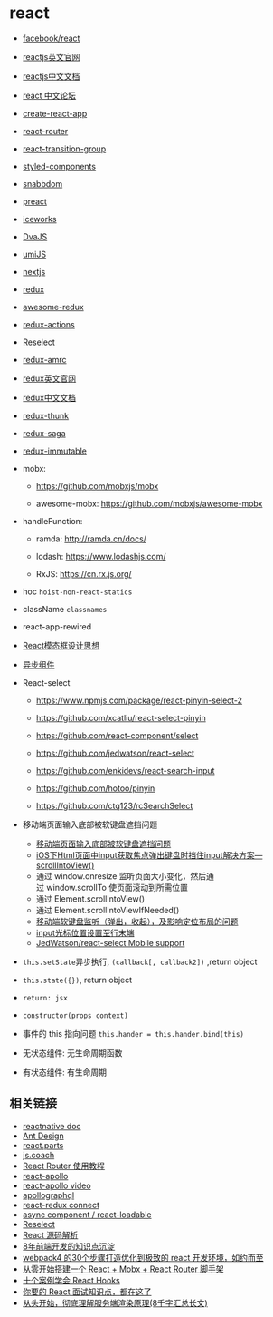 # react

- [facebook/react](https://github.com/facebook/react)
- [reactjs英文官网](https://reactjs.org/)
- [reactjs中文文档](https://react.docschina.org/)
- [react 中文论坛](http://react-china.org/)
- [create-react-app](https://github.com/facebook/create-react-app)
- [react-router](https://github.com/ReactTraining/react-router)

- [react-transition-group](https://github.com/reactjs/react-transition-group)
- [styled-components](https://github.com/styled-components/styled-components)

- [snabbdom](https://github.com/snabbdom/snabbdom)
- [preact](https://github.com/developit/preact/)
- [iceworks](https://alibaba.github.io/ice/iceworks)

- [DvaJS](https://dvajs.com/)
- [umiJS](https://umijs.org/zh/)
- [nextjs](https://nextjs.org/)
- [redux](https://github.com/reduxjs/redux)
- [awesome-redux](https://github.com/xgrommx/awesome-redux)
- [redux-actions](https://github.com/redux-utilities/redux-actions)
- [Reselect](https://github.com/reduxjs/reselect)
- [redux-amrc](https://github.com/lewis617/redux-amrc)
- [redux英文官网](https://redux.js.org/)
- [redux中文文档](https://cn.redux.js.org/)
- [redux-thunk](https://github.com/reduxjs/redux-thunk)
- [redux-saga](https://github.com/redux-saga/redux-saga)
- [redux-immutable](https://github.com/facebook/immutable-js)

- mobx:

  - https://github.com/mobxjs/mobx

  - awesome-mobx: https://github.com/mobxjs/awesome-mobx

- handleFunction:


  - ramda: http://ramda.cn/docs/

  - lodash: https://www.lodashjs.com/

  - RxJS: https://cn.rx.js.org/


- hoc `hoist-non-react-statics`
- className `classnames`
- react-app-rewired

- [React模态框设计思想](https://www.vq0599.com/article/2017/1111.html)
- [异步组件](https://segmentfault.com/a/1190000009820646)

- React-select

  - https://www.npmjs.com/package/react-pinyin-select-2

  - https://github.com/xcatliu/react-select-pinyin

  - https://github.com/react-component/select

  - https://github.com/jedwatson/react-select

  - https://github.com/enkidevs/react-search-input

  - https://github.com/hotoo/pinyin

  - https://github.com/ctq123/rcSearchSelect

- 移动端页面输入底部被软键盘遮挡问题

  - [移动端页面输入底部被软键盘遮挡问题](https://www.cnblogs.com/dongcanliang/p/7383508.html)
  - [iOS下Html页面中input获取焦点弹出键盘时挡住input解决方案—scrollIntoView()](https://www.cnblogs.com/wx1993/p/6059668.html)
  - 通过 window.onresize 监听页面大小变化，然后通过 window.scrollTo 使页面滚动到所需位置
  - 通过 Element.scrollIntoView()
  - 通过 Element.scrollIntoViewIfNeeded()
  - [移动端软键盘监听（弹出，收起），及影响定位布局的问题](https://www.cnblogs.com/wangyihong/p/7514304.html)
  - [input光标位置设置至行末端](https://blog.csdn.net/shuanger112/article/details/81704208)
  - [JedWatson/react-select Mobile support](https://github.com/JedWatson/react-select/issues/2692)

- `this.setState`异步执行, `(callback[, callback2])` ,return object
- `this.state({})`, return object
- `return: jsx`
- `constructor(props context)`
- 事件的 this 指向问题 `this.hander = this.hander.bind(this)`
- 无状态组件: 无生命周期函数
- 有状态组件: 有生命周期

## 相关链接

- [reactnative doc](http://reactnative.cn/docs/0.40/getting-started.html#content)
- [Ant Design](https://ant.design/index-cn)
- [react.parts](https://react.parts/native)
- [js.coach](https://js.coach/)
- [React Router 使用教程](http://www.ruanyifeng.com/blog/2016/05/react_router.html)
- [react-apollo](https://apollographqlcn.github.io/react-docs-cn/index.html)
- [react-apollo video](https://www.howtographql.com/basics/0-introduction/)
- [apollographql](https://www.apollographql.com/docs/react/essentials/get-started.html)
- [react-redux connect](https://www.cnblogs.com/isLiu/p/8119861.html)
- [async component / react-loadable](https://github.com/jamiebuilds/react-loadable)
- [Reselect](https://github.com/reduxjs/reselect)
- [React 源码解析](https://react.jokcy.me/)
- [8年前端开发的知识点沉淀](https://juejin.im/post/5d0878aaf265da1b83338f74)
- [webpack4 的30个步骤打造优化到极致的 react 开发环境，如约而至](https://juejin.im/post/5cfe4b13f265da1bb13f26a8#heading-12)
- [从零开始搭建一个 React + Mobx + React Router 脚手架](https://juejin.im/post/5caee4266fb9a0688144ec68)
- [十个案例学会 React Hooks](https://juejin.im/post/5ce53c636fb9a07eba2c1439)
- [你要的 React 面试知识点，都在这了](https://juejin.im/post/5cf0733de51d4510803ce34e)
- [从头开始，彻底理解服务端渲染原理(8千字汇总长文)](https://juejin.im/post/5d1fe6be51882579db031a6d)
